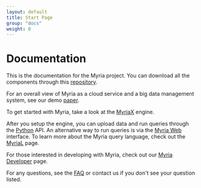 ```yaml
---
layout: default
title: Start Page
group: "docs"
weight: 0
---
```


# Documentation

This is the documentation for the Myria project. You can download all the components through this [repository](https://github.com/uwescience/myria-stack).

For an overall view of Myria as a cloud service and a big data management system, see our demo [paper](http://myria.cs.washington.edu/publications/Halperin_Myria_demo_SIGMOD_2014.pdf).

To get started with Myria, take a look at the [MyriaX](myriaX.html) engine. 

After you setup the engine, you can upload data and run queries through the [Python](myriapython.html) API. An alternative way to run queries is via the [Myria Web](myriaweb.html) interface. To learn more about the Myria query language, check out the [MyriaL](myriaql.html) page. 

For those interested in developing with Myria, check out our [Myria Developer](developer.html) page. 

For any questions, see the [FAQ](faq.html) or contact us if you don't see your question listed. 